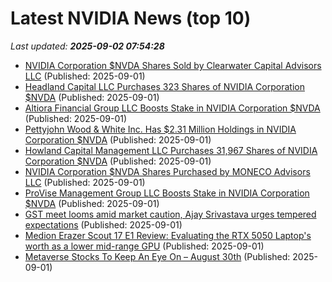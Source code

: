 # Latest NVIDIA News (top 10)
_Last updated: **2025-09-02 07:54:28**_

- [NVIDIA Corporation $NVDA Shares Sold by Clearwater Capital Advisors LLC](https://www.etfdailynews.com/2025/09/01/nvidia-corporation-nvda-shares-sold-by-clearwater-capital-advisors-llc/) (Published: 2025-09-01)
- [Headland Capital LLC Purchases 323 Shares of NVIDIA Corporation $NVDA](https://www.etfdailynews.com/2025/09/01/headland-capital-llc-purchases-323-shares-of-nvidia-corporation-nvda/) (Published: 2025-09-01)
- [Altiora Financial Group LLC Boosts Stake in NVIDIA Corporation $NVDA](https://www.etfdailynews.com/2025/09/01/altiora-financial-group-llc-boosts-stake-in-nvidia-corporation-nvda/) (Published: 2025-09-01)
- [Pettyjohn Wood & White Inc. Has $2.31 Million Holdings in NVIDIA Corporation $NVDA](https://www.etfdailynews.com/2025/09/01/pettyjohn-wood-white-inc-has-2-31-million-holdings-in-nvidia-corporation-nvda/) (Published: 2025-09-01)
- [Howland Capital Management LLC Purchases 31,967 Shares of NVIDIA Corporation $NVDA](https://www.etfdailynews.com/2025/09/01/howland-capital-management-llc-purchases-31967-shares-of-nvidia-corporation-nvda/) (Published: 2025-09-01)
- [NVIDIA Corporation $NVDA Shares Purchased by MONECO Advisors LLC](https://www.etfdailynews.com/2025/09/01/nvidia-corporation-nvda-shares-purchased-by-moneco-advisors-llc/) (Published: 2025-09-01)
- [ProVise Management Group LLC Boosts Stake in NVIDIA Corporation $NVDA](https://www.etfdailynews.com/2025/09/01/provise-management-group-llc-boosts-stake-in-nvidia-corporation-nvda/) (Published: 2025-09-01)
- [GST meet looms amid market caution, Ajay Srivastava urges tempered expectations](https://economictimes.indiatimes.com/markets/stocks/news/gst-meet-looms-amid-market-caution-ajay-srivastava-urges-tempered-expectations/articleshow/123629225.cms) (Published: 2025-09-01)
- [Medion Erazer Scout 17 E1 Review: Evaluating the RTX 5050 Laptop's worth as a lower mid-range GPU](https://www.notebookcheck.net/Medion-Erazer-Scout-17-E1-Review-Evaluating-the-RTX-5050-Laptop-s-worth-as-a-lower-mid-range-GPU.1100669.0.html) (Published: 2025-09-01)
- [Metaverse Stocks To Keep An Eye On – August 30th](https://www.etfdailynews.com/2025/09/01/metaverse-stocks-to-keep-an-eye-on-august-30th/) (Published: 2025-09-01)
